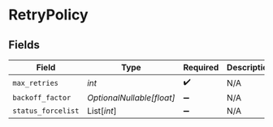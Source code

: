 # RetryPolicy


## Fields

| Field                     | Type                      | Required                  | Description               |
| ------------------------- | ------------------------- | ------------------------- | ------------------------- |
| `max_retries`             | *int*                     | :heavy_check_mark:        | N/A                       |
| `backoff_factor`          | *OptionalNullable[float]* | :heavy_minus_sign:        | N/A                       |
| `status_forcelist`        | List[*int*]               | :heavy_minus_sign:        | N/A                       |